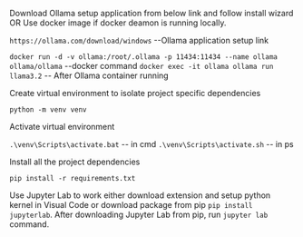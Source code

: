 Download Ollama setup application from below link and follow install wizard OR Use docker image if docker deamon is running locally.

`https://ollama.com/download/windows` --Ollama application setup link

`docker run -d -v ollama:/root/.ollama -p 11434:11434 --name ollama ollama/ollama`  --docker command
`docker exec -it ollama ollama run llama3.2` -- After Ollama container running

Create virtual environment to isolate project specific dependencies

`python -m venv venv`

Activate virtual environment

`.\venv\Scripts\activate.bat` -- in cmd
`.\venv\Scripts\activate.sh` -- in ps

Install all the project dependencies

`pip install -r requirements.txt`

Use Jupyter Lab to work either download extension and setup python kernel in Visual Code or download package from pip `pip install jupyterlab`. After downloading Jupyter Lab from pip, run `jupyter lab` command.

